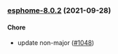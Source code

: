 
<a name="esphome-8.0.2"></a>
### [esphome-8.0.2](https://github.com/truecharts/apps/compare/esphome-8.0.1...esphome-8.0.2) (2021-09-28)

#### Chore

* update non-major ([#1048](https://github.com/truecharts/apps/issues/1048))

